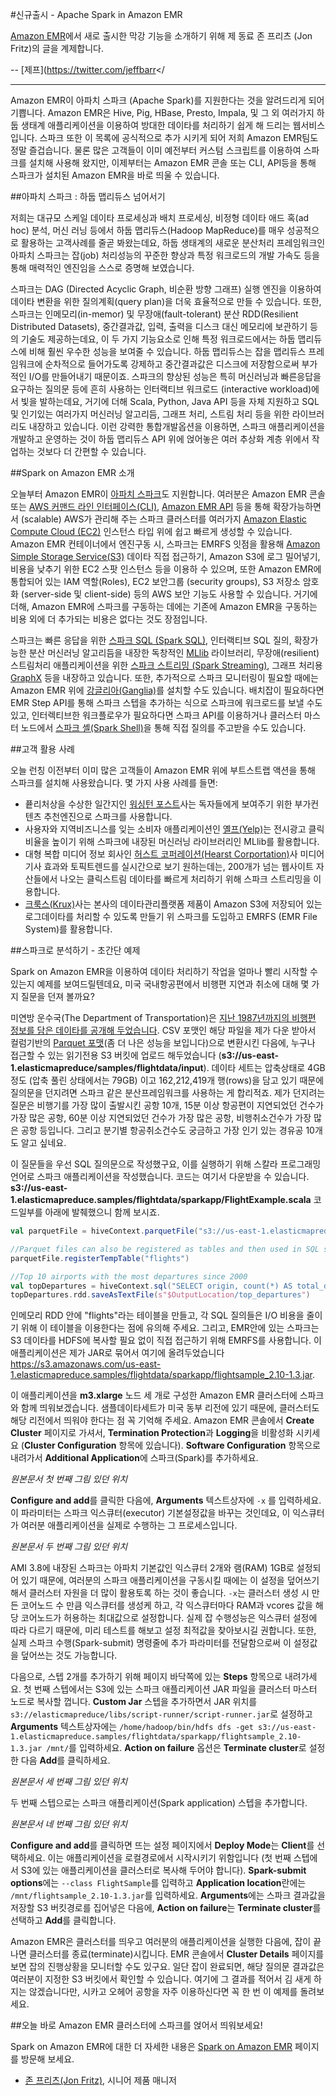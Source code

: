#신규출시 - Apache Spark in Amazon EMR

[Amazon EMR](https://aws.amazon.com/elasticmapreduce/)에서 새로 출시한 막강 기능을 소개하기 위해 제 동료 존 프리츠 (Jon Fritz)의 글을 계제합니다.

-- [제프](https://twitter.com/jeffbarr</

-------------------------------------------------------------------------------

Amazon EMR이 아파치 스파크 (Apache Spark)를 지원한다는 것을 알려드리게 되어 기쁩니다. Amazon EMR은 Hive, Pig, HBase, Presto, Impala, 및 그 외 여러가지 하둡 생태계 애플리케이션을 이용하여 방대한 데이타를 처리하기 쉽게 해 드리는 웹서비스입니다. 스파크 또한 이 목록에 공식적으로 추가 시키게 되어 저희 Amazon EMR팀도 정말 즐겁습니다. 물론 많은 고객들이 이미 예전부터 커스텀 스크립트를 이용하여 스파크를 설치해 사용해 왔지만, 이제부터는 Amazon EMR 콘솔 또는 CLI, API등을 통해 스파크가 설치된 Amazon EMR을 바로 띄울 수 있습니다.

##아파치 스파크 : 하둡 맵리듀스 넘어서기

저희는 대규모 스케일 데이타 프로세싱과 배치 프로세싱, 비정형 데이타 애드 혹(ad hoc) 분석, 머신 러닝 등에서 하둡 맵리듀스(Hadoop MapReduce)를 매우 성공적으로 활용하는 고객사례를 줄곧 봐왔는데요, 하둡 생태계의 새로운 분산처리 프레임워크인 아파치 스파크는 잡(job) 처리성능의 꾸준한 향상과 특정 워크로드의 개발 가속도 등을 통해 매력적인 엔진임을 스스로 증명해 보였습니다.

스파크는 DAG (Directed Acyclic Graph, 비순환 방향 그래프) 실행 엔진을 이용하여 데이타 변환을 위한 질의계획(query plan)을 더욱 효율적으로 만들 수 있습니다. 또한, 스파크는 인메모리(in-memor) 및 무장애(fault-tolerant) 분산 RDD(Resilient Distributed Datasets), 중간결과값, 입력, 출력을 디스크 대신 메모리에 보관하기 등의 기술도 제공하는데요, 이 두 가지 기능요소로 인해 특정 워크로드에서는 하둡 맵리듀스에 비해 훨씬 우수한 성능을 보여줄 수 있습니다. 하둡 맵리듀스는 잡을 맵리듀스 프레임워크에 순차적으로 들어가도록 강제하고 중간결과값은 디스크에 저장함으로써 부가적인 I/O를 만들어내기 때문이죠. 스파크의 향상된 성능은 특히 머신러닝과 빠른응답을 요구하는 질의문 등에 흔히 사용하는 인터랙티브 워크로드 (interactive workload)에서 빛을 발하는데요, 거기에 더해 Scala, Python, Java API 등을 자체 지원하고 SQL 및 인기있는 여러가지 머신러닝 알고리듬, 그래프 처리, 스트림 처리 등을 위한 라이브러리도 내장하고 있습니다. 이런 강력한 통합개발옵션을 이용하면, 스파크 애플리케이션을 개발하고 운영하는 것이 하둡 맵리듀스 API 위에 얹어놓은 여러 추상화 계층 위에서 작업하는 것보다 더 간편할 수 있습니다.

##Spark on Amazon EMR 소개

오늘부터 Amazon EMR이 [아파치 스파크](https://spark.apache.org/)도 지원합니다. 여러분은 Amazon EMR 콘솔 또는 [AWS 커맨드 라인 인터페이스(CLI)](https://aws.amazon.com/cli/), [Amazon EMR API](http://docs.aws.amazon.com/ElasticMapReduce/latest/API/Welcome.html) 등을 통해 확장가능하면서 (scalable) AWS가 관리해 주는 스파크 클러스터를 여러가지 [Amazon Elastic Compute Cloud (EC2)](https://aws.amazon.com/ec2/) 인스턴스 타입 위에 쉽고 빠르게 생성할 수 있습니다. Amazon EMR 컨테이너에서 엔진구동 시, 스파크는 EMRFS 잇점을 활용해 [Amazon Simple Storage Service(S3)](https://aws.amazon.com/s3/) 데이타 직접 접근하기, Amazon S3에 로그 밀어넣기, 비용을 낮추기 위한 EC2 스팟 인스턴스 등을 이용하 수 있으며, 또한 Amazon EMR에 통합되어 있는 IAM 역할(Roles), EC2 보안그룹 (security groups), S3 저장소 암호화 (server-side 및 client-side) 등의 AWS 보안 기능도 사용할 수 있습니다. 거기에 더해, Amazon EMR에 스파크를 구동하는 데에는 기존에 Amazon EMR을 구동하는 비용 외에 더 추가되는 비용은 없다는 것도 장점입니다.

스파크는 빠른 응답을 위한 [스파크 SQL (Spark SQL)](https://spark.apache.org/sql/), 인터랙티브 SQL 질의, 확장가능한 분산 머신러닝 알고리듬을 내장한 독창적인 [MLlib](https://spark.apache.org/mllib/) 라이브러리, 무장애(resilient) 스트림처리 애플리케이션을 위한 [스파크 스트리밍 (Spark Streaming)](https://spark.apache.org/streaming/), 그래프 처리용 [GraphX](https://spark.apache.org/graphx/) 등을 내장하고 있습니다. 또한, 추가적으로 스파크 모니터링이 필요할 때에는 Amazon EMR 위에 [강글리아(Ganglia)](http://ganglia.sourceforge.net/)를 설치할 수도 있습니다. 배치잡이 필요하다면 EMR Step API를 통해 스파크 스텝을 추가하는 식으로 스파크에 워크로드를 보낼 수도 있고, 인터렉티브한 워크플로우가 필요하다면 스파크 API를 이용하거나 클러스터 마스터 노드에서 [스파크 셸(Spark Shell)](https://spark.apache.org/docs/latest/quick-start.html)을 통해 직접 질의를 주고받을 수도 있습니다.

##고객 활용 사례

오늘 런칭 이전부터 이미 많은 고객들이 Amazon EMR 위에 부트스트랩 액션을 통해 스파크를 설치해 사용왔습니다. 몇 가지 사용 사례를 들면:

* 픁리처상을 수상한 일간지인 [워싱턴 포스트](http://www.washingtonpost.com/)사는 독자들에게 보여주기 위한 부가컨텐츠 추천엔진으로 스파크를 사용합니다.
* 사용자와 지역비즈니스를 잊는 소비자 애플리케이션인 [옐프(Yelp)](http://www.yelp.com/)는 전시광고 클릭비율을 높이기 위해 스파크에 내장된 머신러닝 라이브러리인 MLlib를 활용합니다.
* 대형 복합 미디어 정보 회사인 [허스트 코퍼레이션(Hearst Corportation)](http://www.hearst.com/)사 미디어기사 효과와 토픽트렌드를 실시간으로 보기 원하는데는, 200개가 넘는 웹사이트 자산들에서 나오는 클릭스트림 데이타를 빠르게 처리하기 위해 스파크 스트리밍을 이용합니다.
* [크룩스(Krux)](http://www.krux.com/)사는 본사의 데이타관리플랫폼 제품이 Amazon S3에 저장되어 있는 로그데이타를 처리할 수 있도록 만들기 위 스파크를 도입하고 EMRFS (EMR File System)를 활용합니다.

##스파크로 분석하기 - 초간단 예제

Spark on Amazon EMR을 이용하여 데이타 처리하기 작업을 얼마나 빨리 시작할 수 있는지 예제를 보여드릴텐데요, 미국 국내항공편에서 비행편 지연과 취소에 대해 몇 가지 질문을 던져 볼까요?

미연방 운수국(The Department of Transportation)은 [지난 1987년까지의 비행편 정보를 담은 데이타를 공개해 두었습니다](https://catalog.data.gov/dataset/airline-on-time-performance-and-causes-of-flight-delays). CSV 포맷인 해당 파일을 제가 다운 받아서 컬럼기반의 [Parquet 포맷](http://parquet.apache.org/)(좀 더 나은 성능을 보입니다)으로 변환시킨 다음에, 누구나 접근할 수 있는 읽기전용 S3 버킷에 업로드 해두었습니다 (**s3://us-east-1.elasticmapreduce/samples/flightdata/input**). 데이타 세트는 압축상태로 4GB 정도 (압축 풀린 상태에서는 79GB) 이고 162,212,419개 행(rows)을 담고 있기 때문에 질의문을 던지려면 스파크 같은 분산프레임워크를 사용하는 게 합리적죠. 제가 던지려는 질문은 비행기를 가장 많이 출발시킨 공항 10개, 15분 이상 항공편이 지연되었던 건수가 가장 많은 공항, 60분 이상 지연되었던 건수가 가장 많은 공항, 비행취소건수가 가장 많은 공항 등입니다. 그리고 분기별 항공취소건수도 궁금하고 가장 인기 있는 경유공 10개도 알고 싶네요.

이 질문들을 우선 SQL 질의문으로 작성했구요, 이를 실행하기 위해 스칼라 프로그래밍 언어로 스파크 애플리케이션을 작성했습니다. 코드는 여기서 다운받을 수 있습니다. **s3://us-east-1.elasticmapreduce.samples/flightdata/sparkapp/FlightExample.scala** 코드일부를 아래에 발췌했으니 함께 보시죠.

```scala
val parquetFile = hiveContext.parquetFile("s3://us-east-1.elasticmapreduce.samples/flightdata/input/")

//Parquet files can also be registered as tables and then used in SQL statements. 
parquetFile.registerTempTable("flights")

//Top 10 airports with the most departures since 2000
val topDepartures = hiveContext.sql("SELECT origin, count(*) AS total_departures FROM flights WHERE year >= '2000' GROUP BY origin ORDER BY total_departures DESC LIMIT 10")
topDepartures.rdd.saveAsTextFile(s"$OutputLocation/top_departures")
```

인메모리 RDD 안에 "flights"라는 테이블을 만들고, 각 SQL 질의들은 I/O 비용을 줄이기 위해 이 테이블을 이용한다는 점에 유의해 주세요. 그리고, EMR안에 있는 스파크는 S3 데이타를 HDFS에 복사할 필요 없이 직접 접근하기 위해 EMRFS를 사용합니다. 이 애플리케이션은 제가 JAR로 묶어서 여기에 올려두었습니다 https://s3.amazonaws.com/us-east-1.elasticmapreduce.samples/flightdata/sparkapp/flightsample_2.10-1.3.jar.

이 애플리케이션을 **m3.xlarge** 노드 세 개로 구성한 Amazon EMR 클러스터에 스파크와 함께 띄워보겠습니다. 샘플데이타세트가 미국 동부 리전에 있기 때문에, 클러스터도 해당 리전에서 띄워야 한다는 점 꼭 기억해 주세요. Amazon EMR 콘솔에서 **Create Cluster** 페이지로 가셔서, **Termination Protection**과 **Logging**을 비활성화 시키세요 (**Cluster Configuration** 항목에 있습니다). **Software Configuration** 항목으로 내려가서 **Additional Application**에 스파크(Spark)를 추가하세요.

_원본문서 첫 번째 그림 있던 위치_

**Configure and add**를 클릭한 다음에, **Arguments** 텍스트상자에 `-x` 를 입력하세요. 이 파라미터는 스파크 익스큐터(executor) 기본설정값을 바꾸는 것인데요, 이 익스큐터가 여러분 애플리케이션을 실제로 수행하는 그 프로세스입니다.

_원본문서 두 번째 그림 있던 위치_

AMI 3.8에 내장된 스파크는 아파치 기본값인 익스큐터 2개와 램(RAM) 1GB로 설정되어 있기 때문에, 여러분의 스파크 애플리케이션을 구동시킬 때에는 이 설정을 덮어쓰기 해서 클러스터 자원을 더 많이 활용토록 하는 것이 좋습니다. `-x`는 클러스터 생성 시 만든 코어노드 수 만큼 익스큐터를 생성케 하고, 각 익스큐터마다 RAM과 vcores 값을 해당 코어노드가 허용하는 최대값으로 설정합니다. 실제 잡 수행성능은 익스큐터 설정에 따라 다르기 때문에, 미리 테스트를 해보고 설정 최적값을 찾아보시길 권합니다. 또한, 실제 스파크 수행(Spark-submit) 명령줄에 추가 파라미터를 전달함으로써 이 설정값을 덮어쓰는 것도 가능합니다.

다음으로, 스텝 2개를 추가하기 위해 페이지 바닥쪽에 있는 **Steps** 항목으로 내려가세요. 첫 번째 스텝에서는 S3에 있는 스파크 애플리케이션 JAR 파일을 클러스터 마스터 노드로 복사할 껍니다. **Custom Jar** 스텝을 추가하면서 JAR 위치를 `s3://elasticmapreduce/libs/script-runner/script-runner.jar`로 설정하고 **Arguments** 텍스트상자에는 `/home/hadoop/bin/hdfs dfs -get s3://us-east-1.elasticmapreduce.samples/flightdata/sparkapp/flightsample_2.10-1.3.jar /mnt/`를 입력하세요. **Action on failure** 옵션은 **Terminate cluster**로 설정한 다음 **Add**를 클릭하세요.

_원본문서 세 번째 그림 있던 위치_

두 번째 스텝으로는 스파크 애플리케이션(Spark application) 스텝을 추가합니다.

_원본문서 네 번째 그림 있던 위치_

**Configure and add**를 클릭하면 뜨는 설정 페이지에서 **Deploy Mode**는 **Client**를 선택하세요. 이는 애플리케이션을 로컬경로에서 시작시키기 위함입니다 (첫 번째 스텝에서 S3에 있는 애플리케이션을 클러스터로 복사해 두어야 합니다). **Spark-submit options**에는 `--class FlightSample`를 입력하고 **Application location**란에는 `/mnt/flightsample_2.10-1.3.jar`를 입력하세요. **Arguments**에는 스파크 결과값을 저장할 S3 버킷경로를 집어넣은 다음에, **Action on failure**는 **Terminate cluster**를 선택하고 **Add**를 클릭합니다.

Amazon EMR은 클러스터를 띄우고 여러분의 애플리케이션을 실행한 다음에, 잡이 끝나면 클러스터를 종료(terminate)시킵니다. EMR 콘솔에서 **Cluster Details** 페이지를 보면 잡의 진행상황을 모니터할 수도 있구요. 일단 잡이 완료되면, 해당 질의문 결과값은 여러분이 지정한 S3 버킷에서 확인할 수 있습니다. 여기에 그 결과를 적어서 김 새게 하지는 않겠습니다만, 시카고 오헤어 공항을 자주 이용하신다면 꼭 한 번 이 예제를 돌려보세요.

##오늘 바로 Amazon EMR 클러스터에 스파크를 얹어서 띄워보세요!

Spark on Amazon EMR에 대한 더 자세한 내용은 [Spark on Amazon EMR](https://www.aws.amazon.com/elasticmapreduce/spark/) 페이지를 방문해 보세요.

- [존 프리츠(Jon Fritz)](https://www.linkedin.com/pub/jonathan-fritz/13/6b8/1a1), 시니어 제품 매니저





















